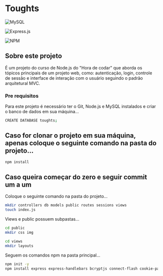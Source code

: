 # Toughts

![MySQL](https://img.shields.io/badge/mysql-4479A1.svg?style=for-the-badge&logo=mysql&logoColor=white)

![Express.js](https://img.shields.io/badge/express.js-%23404d59.svg?style=for-the-badge&logo=express&logoColor=%2361DAFB)

![NPM](https://img.shields.io/badge/NPM-%23CB3837.svg?style=for-the-badge&logo=npm&logoColor=white)

## Sobre este projeto
É um projeto do curso de Node.js do "Hora de codar" que aborda os tópicos principais de um projeto web, como: autenticação, login, controle de sessão e interface de interação com o usuário seguindo o padrão arquitetural MVC.

### Pre requisitos
Para este projeto é necessário ter o Git, Node.js e MySQL instalados e criar o banco de dados em sua máquina... 
```bash
CREATE DATABASE toughts;
```

## Caso for clonar o projeto em sua máquina, apenas coloque o seguinte comando na pasta do projeto...
```bash
npm install
```

## Caso queira começar do zero e seguir commit um a um
Coloque o seguinte comando na pasta do projeto...
```bash
mkdir controllers db models public routes sessions views
touch index.js
```

Views e public possuem subpastas...
```bash
cd public
mkdir css img
``` 
```bash
cd views
mkdir layouts
``` 
Seguem os comandos npm na pasta principal...
```bash
npm init -y
npm install express express-handlebars bcryptjs connect-flash cookie-parser cookie-session express-flash -express-session mysql2 sequelize nodemon session-file-store
``` 

